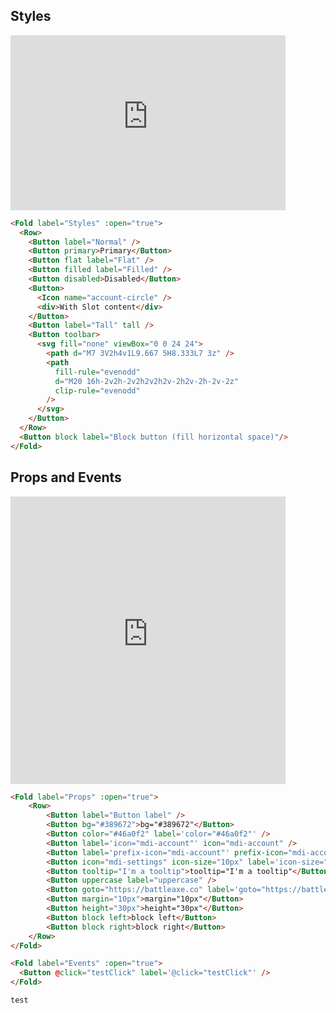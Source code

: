 ## Styles

<div class="centered"><iframe style="overflow: scroll;" width="440" height="280" seamless frameborder="0" scrolling="yes" src="https://brutalism.netlify.app/#/buttons/button/styles"> </iframe></div>

```html
<Fold label="Styles" :open="true">
  <Row>
    <Button label="Normal" />
    <Button primary>Primary</Button>
    <Button flat label="Flat" />
    <Button filled label="Filled" />
    <Button disabled>Disabled</Button>
    <Button>
      <Icon name="account-circle" />
      <div>With Slot content</div>
    </Button>
    <Button label="Tall" tall />
    <Button toolbar>
      <svg fill="none" viewBox="0 0 24 24">
        <path d="M7 3V2h4v1L9.667 5H8.333L7 3z" />
        <path
          fill-rule="evenodd"
          d="M20 16h-2v2h-2v2h2v2h2v-2h2v-2h-2v-2z"
          clip-rule="evenodd"
        />
      </svg>
    </Button>
  </Row>
  <Button block label="Block button (fill horizontal space)"/>
</Fold>
```

## Props and Events

<div class="centered"><iframe style="overflow: scroll;" width="440" height="460" seamless frameborder="0" scrolling="yes" src="https://brutalism.netlify.app/#/buttons/button/props"> </iframe></div>

```html
<Fold label="Props" :open="true">
	<Row>
		<Button label="Button label" />
		<Button bg="#389672">bg="#389672"</Button>
		<Button color="#46a0f2" label='color="#46a0f2"' />
		<Button label='icon="mdi-account"' icon="mdi-account" />
		<Button label='prefix-icon="mdi-account"' prefix-icon="mdi-account" />
		<Button icon="mdi-settings" icon-size="10px" label='icon-size="10px"' />
		<Button tooltip="I'm a tooltip">tooltip="I'm a tooltip"</Button>
		<Button uppercase label="uppercase" />
		<Button goto="https://battleaxe.co" label='goto="https://battleaxe.co"'/>
		<Button margin="10px">margin="10px"</Button>
		<Button height="30px">height="30px"</Button>
		<Button block left>block left</Button>
		<Button block right>block right</Button>				
	</Row>
</Fold>

<Fold label="Events" :open="true">
  <Button @click="testClick" label='@click="testClick"' />
</Fold>

test
```